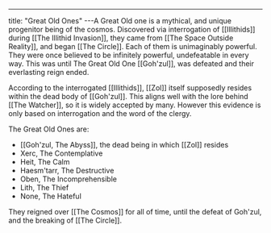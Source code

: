 ---
title: "Great Old Ones"
---A Great Old one is a mythical, and unique progenitor being of the cosmos. Discovered via interrogation of [[Illithids]] during [[The Illithid Invasion]], they came from [[The Space Outside Reality]], and began [[The Circle]]. Each of them is unimaginably powerful. They were once believed to be infinitely powerful, undefeatable in every way. This was until The Great Old One [[Goh'zul]], was defeated and their everlasting reign ended.

According to the interrogated [[Illithids]], [[Zol]] itself supposedly resides within the dead body of [[Goh'zul]]. This aligns well with the lore behind [[The Watcher]], so it is widely accepted by many. However this evidence is only based on interrogation and the word of the clergy.

The Great Old Ones are:
- [[Goh'zul, The Abyss]], the dead being in which [[Zol]] resides
- Xerc, The Contemplative
- Heit, The Calm
- Haesm'tarr, The Destructive
- Oben, The Incomprehensible
- Lith, The Thief
- None, The Hateful

They reigned over [[The Cosmos]] for all of time, until the defeat of Goh'zul, and the breaking of [[The Circle]].